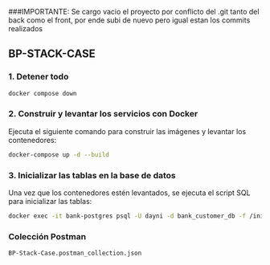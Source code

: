 ###IMPORTANTE: Se cargo vacio el proyecto por conflicto del .git tanto del back como el front, por ende subi de nuevo pero igual estan los commits realizados

## BP-STACK-CASE

### 1. Detener todo

```bash
docker compose down
```

### 2. Construir y levantar los servicios con Docker
Ejecuta el siguiente comando para construir las imágenes y levantar los contenedores:
```bash
docker-compose up -d --build
```


### 3. Inicializar las tablas en la base de datos
Una vez que los contenedores estén levantados, se ejecuta el script SQL para inicializar las tablas:
```bash
docker exec -it bank-postgres psql -U dayni -d bank_customer_db -f /init-scripts/BaseDatos.sql
```

### Colección Postman
`BP-Stack-Case.postman_collection.json`
